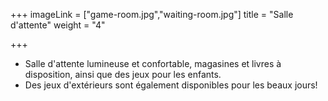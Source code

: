 +++
imageLink = ["game-room.jpg","waiting-room.jpg"]
title = "Salle d'attente"
weight = "4"

+++
* Salle d'attente lumineuse et confortable, magasines et livres à disposition, ainsi que des jeux pour les enfants.
* Des jeux d'extérieurs sont également disponibles pour les beaux jours!
